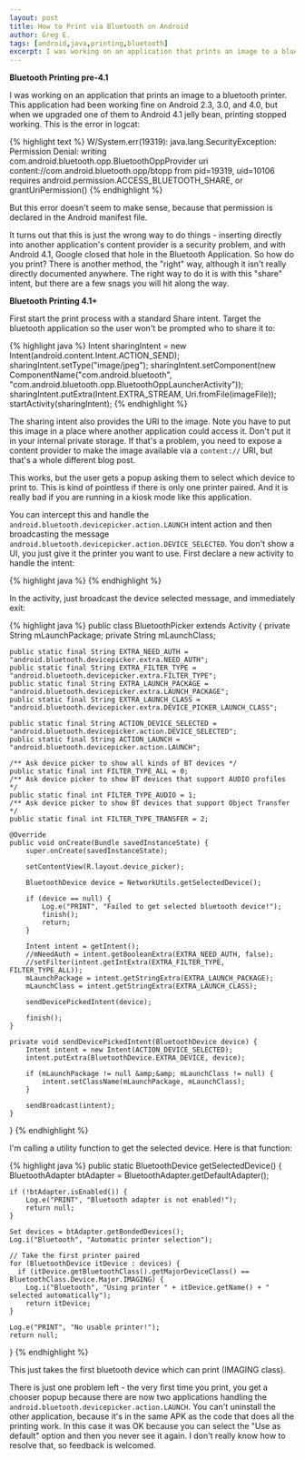 ```yaml
---
layout: post
title: How to Print via Bluetooth on Android
author: Greg E.
tags: [android,java,printing,bluetooth]
excerpt: I was working on an application that prints an image to a bluetooth printer. This application had been working fine on Android 2.3, 3.0, and 4.0, but when we upgraded one of them to Android 4.1 jelly bean, printing stopped working.<br><br>This post describes how to print on Android 4.1+.
---
```

**Bluetooth Printing pre-4.1**

I was working on an application that prints an image to a bluetooth printer. This application had been working fine on Android 2.3, 3.0, and 4.0, but when we upgraded one of them to Android 4.1 jelly bean, printing stopped working. This is the error in logcat:

{% highlight text %}
W/System.err(19319): java.lang.SecurityException: Permission Denial: writing com.android.bluetooth.opp.BluetoothOppProvider uri content://com.android.bluetooth.opp/btopp from pid=19319, uid=10106 requires android.permission.ACCESS_BLUETOOTH_SHARE, or grantUriPermission() {% endhighlight %}

But this error doesn't seem to make sense, because that permission is declared in the Android manifest file.

It turns out that this is just the wrong way to do things - inserting directly into another application's content provider is a security problem, and with Android 4.1, Google closed that hole in the Bluetooth Application. So how do you print? There is another method, the "right" way, although it isn't really directly documented anywhere. The right way to do it is with this "share" intent, but there are a few snags you will hit along the way.

**Bluetooth Printing 4.1+**

First start the print process with a standard Share intent. Target the bluetooth application so the user won't be prompted who to share it to:

{% highlight java %}
Intent sharingIntent = new Intent(android.content.Intent.ACTION_SEND);
sharingIntent.setType("image/jpeg");
sharingIntent.setComponent(new ComponentName("com.android.bluetooth", "com.android.bluetooth.opp.BluetoothOppLauncherActivity"));
sharingIntent.putExtra(Intent.EXTRA_STREAM, Uri.fromFile(imageFile));
startActivity(sharingIntent);
{% endhighlight %}

The sharing intent also provides the URI to the image. Note you have to put this image in a place where another application could access it. Don't put it in your internal private storage. If that's a problem, you need to expose a content provider to make the image available via a <code>content://</code> URI, but that's a whole different blog post.

This works, but the user gets a popup asking them to select which device to print to. This is kind of pointless if there is only one printer paired. And it is really bad if you are running in a kiosk mode like this application.

You can intercept this and handle the <code>android.bluetooth.devicepicker.action.LAUNCH</code> intent action and then broadcasting the message <code>android.bluetooth.devicepicker.action.DEVICE_SELECTED</code>. You don't show a UI, you just give it the printer you want to use.
First declare a new activity to handle the intent:

{% highlight java %}
<activity android:name=".BluetoothPicker" android:label="@string/app_name">
  <intent-filter>
    <action android:name="android.bluetooth.devicepicker.action.LAUNCH" />
    <category android:name="android.intent.category.DEFAULT" />
  </intent-filter>
</activity>
{% endhighlight %}

In the activity, just broadcast the device selected message, and immediately exit:

{% highlight java %}
public class BluetoothPicker extends Activity {
    private String mLaunchPackage;
    private String mLaunchClass;

    public static final String EXTRA_NEED_AUTH = "android.bluetooth.devicepicker.extra.NEED_AUTH";
    public static final String EXTRA_FILTER_TYPE = "android.bluetooth.devicepicker.extra.FILTER_TYPE";
    public static final String EXTRA_LAUNCH_PACKAGE = "android.bluetooth.devicepicker.extra.LAUNCH_PACKAGE";
    public static final String EXTRA_LAUNCH_CLASS = "android.bluetooth.devicepicker.extra.DEVICE_PICKER_LAUNCH_CLASS";

    public static final String ACTION_DEVICE_SELECTED = "android.bluetooth.devicepicker.action.DEVICE_SELECTED";
    public static final String ACTION_LAUNCH = "android.bluetooth.devicepicker.action.LAUNCH";

    /** Ask device picker to show all kinds of BT devices */
    public static final int FILTER_TYPE_ALL = 0;
    /** Ask device picker to show BT devices that support AUDIO profiles */
    public static final int FILTER_TYPE_AUDIO = 1;
    /** Ask device picker to show BT devices that support Object Transfer */
    public static final int FILTER_TYPE_TRANSFER = 2;

    @Override
    public void onCreate(Bundle savedInstanceState) {
        super.onCreate(savedInstanceState);

        setContentView(R.layout.device_picker);

        BluetoothDevice device = NetworkUtils.getSelectedDevice();

        if (device == null) {
            Log.e("PRINT", "Failed to get selected bluetooth device!");
            finish();
            return;
        }

        Intent intent = getIntent();
        //mNeedAuth = intent.getBooleanExtra(EXTRA_NEED_AUTH, false);
        //setFilter(intent.getIntExtra(EXTRA_FILTER_TYPE, FILTER_TYPE_ALL));
        mLaunchPackage = intent.getStringExtra(EXTRA_LAUNCH_PACKAGE);
        mLaunchClass = intent.getStringExtra(EXTRA_LAUNCH_CLASS);

        sendDevicePickedIntent(device);

        finish();
    }

    private void sendDevicePickedIntent(BluetoothDevice device) {
        Intent intent = new Intent(ACTION_DEVICE_SELECTED);
        intent.putExtra(BluetoothDevice.EXTRA_DEVICE, device);

        if (mLaunchPackage != null &amp;&amp; mLaunchClass != null) {
            intent.setClassName(mLaunchPackage, mLaunchClass);
        }

        sendBroadcast(intent);
    }
}
{% endhighlight %}

I'm calling a utility function to get the selected device. Here is that function:

{% highlight java %}
public static BluetoothDevice getSelectedDevice() {
    BluetoothAdapter btAdapter = BluetoothAdapter.getDefaultAdapter();

    if (!btAdapter.isEnabled()) {
        Log.e("PRINT", "Bluetooth adapter is not enabled!");
        return null;
    }

    Set devices = btAdapter.getBondedDevices();
    Log.i("Bluetooth", "Automatic printer selection");

    // Take the first printer paired
    for (BluetoothDevice itDevice : devices) {
      if (itDevice.getBluetoothClass().getMajorDeviceClass() == BluetoothClass.Device.Major.IMAGING) {
        Log.i("Bluetooth", "Using printer " + itDevice.getName() + " selected automatically");
        return itDevice;
    }

    Log.e("PRINT", "No usable printer!");
    return null;
}
{% endhighlight %}

This just takes the first bluetooth device which can print (IMAGING class).

There is just one problem left - the very first time you print, you get a chooser popup because there are now two applications handling the <code>android.bluetooth.devicepicker.action.LAUNCH</code>. You can't uninstall the other application, because it's in the same APK as the code that does all the printing work. In this case it was OK because you can select the "Use as default" option and then you never see it again.
I don't really know how to resolve that, so feedback is welcomed.


